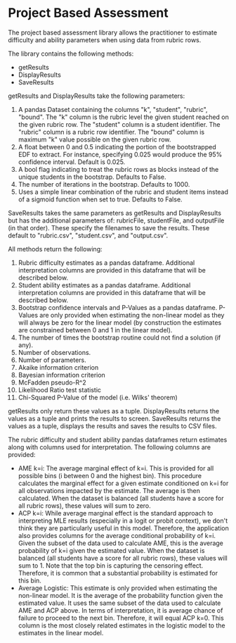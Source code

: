 # Project Based Assessment 

The project based assessment library allows the practitioner to estimate difficulty and ability parameters when using data from rubric rows. 

The library contains the following methods:

* getResults
* DisplayResults
* SaveResults

getResults and DisplayResults take the following parameters: 

1. A pandas Dataset containing the columns "k", "student", "rubric", "bound".  The "k" column is the rubric level the given student reached on the given rubric row. The "student" column is a student identifier. The "rubric" column is a rubric row identifier. The "bound" column is maximum "k" value possible on the given rubric row.
2. A float between 0 and 0.5 indicating the portion of the bootstrapped EDF to extract.  For instance, specifying 0.025 would produce the 95% confidence interval. Default is 0.025.
3. A bool flag indicating to treat the rubric rows as blocks instead of the unique students in the bootstrap.  Defaults to False.
4. The number of iterations in the bootstrap.  Defaults to 1000.
5. Uses a simple linear combination of the rubric and student items instead of a sigmoid function when set to true.  Defaults to False.

SaveResults takes the same parameters as getResults and DisplayResults but has the additional parameters of: rubricFile, studentFile, and outputFile (in that order).  These specify the filenames to save the results.  These default to "rubric.csv", "student.csv", and "output.csv".

All methods return the following:

1. Rubric difficulty estimates as a pandas dataframe. Additional interpretation columns are provided in this dataframe that will be described below.
2. Student ability estimates as a pandas dataframe.  Additional interpretation columns are provided in this dataframe that will be described below.
3. Bootstrap confidence intervals and P-Values as a pandas dataframe. P-Values are only provided when estimating the non-linear model as they will always be zero for the linear model (by construction the estimates are constrained between 0 and 1 in the linear model).
4. The number of times the bootstrap routine could not find a solution (if any).
5. Number of observations.
6. Number of parameters.
7. Akaike information criterion
8. Bayesian information criterion
9. McFadden pseudo-R^2
10. Likelihood Ratio test statistic
11. Chi-Squared P-Value of the model (i.e. Wilks' theorem)

getResults only return these values as a tuple.  DisplayResults returns the values as a tuple and prints the results to screen.  SaveResults returns the values as a tuple, displays the results and saves the results to CSV files.

The rubric difficulty and student ability pandas dataframes return estimates along with columns used for interpretation.  The following columns are provided: 

* AME k=i: The average marginal effect of k=i.  This is provided for all possible bins (i between 0 and the highest bin).  This procedure calculates the marginal effect for a given estimate conditioned on k=i for all observations impacted by the estimate.  The average is then calculated. When the dataset is balanced (all students have a score for all rubric rows), these values will sum to zero.
* ACP k=i: While average marginal effect is the standard approach to interpreting MLE results (especially in a logit or probit context), we don't think they are particularly useful in this model.  Therefore, the application also provides columns for the average conditional probability of k=i.  Given the subset of the data used to calculate AME, this is the average probability of k=i given the estimated value.  When the dataset is balanced (all students have a score for all rubric rows), these values will sum to 1.  Note that the top bin is capturing the censoring effect. Therefore, it is common that a substantial probability is estimated for this bin.
* Average Logistic: This estimate is only provided when estimating the non-linear model.  It is the average of the probability function given the estimated value.  It uses the same subset of the data used to calculate AME and ACP above.  In terms of interpretation, it is average chance of failure to proceed to the next bin.  Therefore, it will equal ACP k=0.  This column is the most closely related estimates in the logistic model to the estimates in the linear model. 
    
